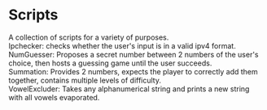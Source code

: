 # Scripts
A collection of scripts for a variety of purposes.   
Ipchecker: checks whether the user's input is in a valid ipv4 format.    
NumGuesser: Proposes a secret number between 2 numbers of the user's choice, then hosts a guessing game until the user succeeds.   
Summation: Provides 2 numbers, expects the player to correctly add them together, contains multiple levels of difficulty.   
VowelExcluder: Takes any alphanumerical string and prints a new string with all vowels evaporated.   
